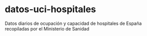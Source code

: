 # datos-uci-hospitales
Datos diarios de ocupación y capacidad de hospitales de España recopiladas por el Ministerio de Sanidad
